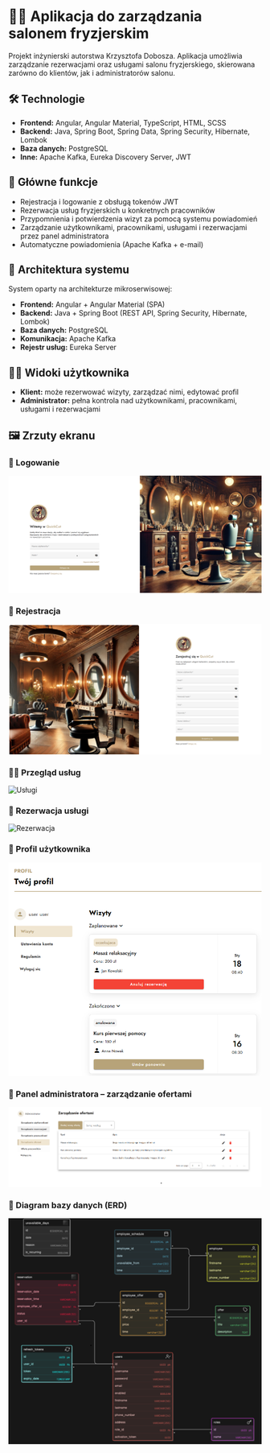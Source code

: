 # 💇‍♂️ Aplikacja do zarządzania salonem fryzjerskim

Projekt inżynierski autorstwa Krzysztofa Dobosza. Aplikacja umożliwia zarządzanie rezerwacjami oraz usługami salonu fryzjerskiego, skierowana zarówno do klientów, jak i administratorów salonu.
## 🛠️ Technologie

- **Frontend:** Angular, Angular Material, TypeScript, HTML, SCSS
- **Backend:** Java, Spring Boot, Spring Data, Spring Security, Hibernate, Lombok
- **Baza danych:** PostgreSQL
- **Inne:** Apache Kafka, Eureka Discovery Server, JWT

## 📌 Główne funkcje

- Rejestracja i logowanie z obsługą tokenów JWT
- Rezerwacja usług fryzjerskich u konkretnych pracowników
- Przypomnienia i potwierdzenia wizyt za pomocą systemu powiadomień
- Zarządzanie użytkownikami, pracownikami, usługami i rezerwacjami przez panel administratora
- Automatyczne powiadomienia (Apache Kafka + e-mail)

## 🧱 Architektura systemu

System oparty na architekturze mikroserwisowej:

- **Frontend:** Angular + Angular Material (SPA)
- **Backend:** Java + Spring Boot (REST API, Spring Security, Hibernate, Lombok)
- **Baza danych:** PostgreSQL
- **Komunikacja:** Apache Kafka
- **Rejestr usług:** Eureka Server

## 🧑‍💼 Widoki użytkownika

- **Klient:** może rezerwować wizyty, zarządzać nimi, edytować profil
- **Administrator:** pełna kontrola nad użytkownikami, pracownikami, usługami i rezerwacjami


## 🖼️ Zrzuty ekranu

### 🔐 Logowanie
![Logowanie](https://raw.githubusercontent.com/HaQ23/projektInzynierski/main/screenshots/strona_logowania.png)

### 📝 Rejestracja
![Rejestracja](https://raw.githubusercontent.com/HaQ23/projektInzynierski/main/screenshots/strona_rejestracji.png)

### 💇‍♀️ Przegląd usług
![Usługi](https://raw.githubusercontent.com/HaQ23/projektInzynierski/main/screenshots/strona_uslug.png)

### 📅 Rezerwacja usługi
![Rezerwacja](https://raw.githubusercontent.com/HaQ23/projektInzynierski/main/screenshots/modal_rezerwacji_uslugi.png)

### 👤 Profil użytkownika
![Profil](https://raw.githubusercontent.com/HaQ23/projektInzynierski/main/screenshots/profil_uzytkownika.png)

### 🧰 Panel administratora – zarządzanie ofertami
![Zarządzanie ofertami](https://raw.githubusercontent.com/HaQ23/projektInzynierski/main/screenshots/zarzadzanie_ofertami.png)

### 🧾 Diagram bazy danych (ERD)
![Diagram ERD](https://raw.githubusercontent.com/HaQ23/projektInzynierski/main/screenshots/diagram_erd.png)
